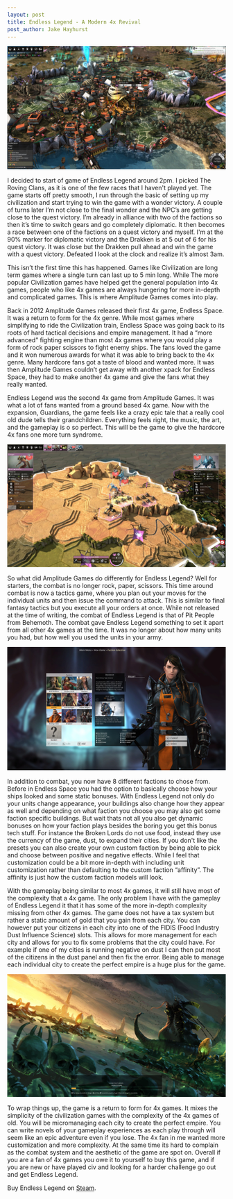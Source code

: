 ```yaml
---
layout: post
title: Endless Legend - A Modern 4x Revival
post_author: Jake Hayhurst
---
```

![image](/public/images/Endless_Legend_City.jpg "I can already tell this isn't going to end well for me")


I decided to start of game of Endless Legend around 2pm. I picked The Roving Clans, as it is one of the few races that I haven't played yet. The game starts off pretty smooth, I run through the basic of setting up my civilization and start trying to win the game with a wonder victory. A couple of turns later I’m not close to the final wonder and the NPC’s are getting close to the quest victory. I’m already in alliance with two of the factions so then it’s time to switch gears and go completely diplomatic. It then becomes a race between one of the factions on a quest victory and myself. I'm at the 90% marker for diplomatic victory and the Drakken is at 5 out of 6 for his quest victory. It was close but the Drakken pull ahead and win the game with a quest victory. Defeated I look at the clock and realize it’s almost 3am.


This isn’t the first time this has happened. Games like Civilization are long term games where a single turn can last up to 5 min long. While The more popular Civilization games have helped get the general population into 4x games, people who like 4x games are always hungering for more in-depth and complicated games. This is where Amplitude Games comes into play.


Back in 2012 Amplitude Games released their first 4x game, Endless Space. It was a return to form for the 4x genre. While most games where simplifying to ride the Civilization train, Endless Space was going back to its roots of hard tactical decisions and empire management. It had a “more advanced” fighting engine than most 4x games where you would play a form of rock paper scissors to fight enemy ships.  The fans loved the game and it won numerous awards for what it was able to bring back to the 4x genre. Many hardcore fans got a taste of blood and wanted more. It was then Amplitude Games couldn’t get away with another xpack for Endless Space, they had to make another 4x game and give the fans what they really wanted.


Endless Legend was the second 4x game from Amplitude Games. It was what a lot of fans wanted from a ground based 4x game. Now with the expansion, Guardians, the game feels like a crazy epic tale that a really cool old dude tells their grandchildren.  Everything feels right, the music, the art, and the gameplay is o so perfect. This will be the game to give the hardcore 4x fans one more turn syndrome.


![image](/public/images/Endless_Legend_Combat.jpg "You can even tell your units general strategy!")


So what did Amplitude Games do differently for Endless Legend? Well for starters, the combat is no longer rock, paper, scissors. This time around combat is now a tactics game, where you plan out your moves for the individual units and then issue the command to attack. This is similar to final fantasy tactics but you execute all your orders at once. While not released at the time of writing, the combat of Endless Legend is that of Pit People from Behemoth. The combat gave Endless Legend something to set it apart from all other 4x games at the time. It was no longer about how many units you had, but how well you used the units in your army.


![image](/public/images/Endless_Legend_Mezari.jpg "The Mezari are a DLC bonus for the founder edition but are an alternative of the Vaulters")


In addition to combat, you now have 8 different factions to chose from. Before in Endless Space you had the option to basically choose how your ships looked and some static bonuses.  With Endless Legend not only do your units change appearance, your buildings also change how they appear as well and depending on what faction you choose you may also get some faction specific buildings. But wait thats not all you also get dynamic bonuses on how your faction plays besides the boring you get this bonus tech stuff. For instance the Broken Lords do not use food, instead they use the currency of the game, dust, to expand their cities.  If you don't like the presets you can also create your own custom faction by being able to pick and choose between positive and negative effects. While I feel that customization could be a bit more in-depth with including unit customization rather than defaulting to the custom faction “affinity”. The affinity is just how the custom faction models will look.


With the gameplay being similar to most 4x games, it will still have most of the complexity that a 4x game. The only problem I have with the gameplay of Endless Legend it that it has some of the more in-depth complexity missing from other 4x games. The game does not have a tax system but rather a static amount of gold that you gain from each city. You can however put your citizens in each city into one of the FIDIS (Food Industry Dust Influence Science) slots. This allows for more management for each city and allows for you to fix some problems that the city could have. For example if one of my cities is running negative on dust I can then put most of the citizens in the dust panel and then fix the error. Being able to manage each individual city to create the perfect empire is a huge plus for the game.


![image](/public/images/Endless_Legend_Necriods.jpg "look at this shit, like fuck man the art is amazing")


To wrap things up, the game is a return to form for 4x games. It mixes the simplicity of the civilization games with the complexity of the 4x games of old. You will be micromanaging each city to create the perfect empire. You can write novels of your gameplay experiences as each play through will seem like an epic adventure even if you lose. The 4x fan in me wanted more customization and more complexity. At the same time its hard to complain as the combat system and the aesthetic of the game are spot on. Overall if you are a fan of 4x games you owe it to yourself to buy this game, and if you are new or have played civ and looking for a harder challenge go out and get Endless Legend.


Buy Endless Legend on [Steam](http://store.steampowered.com/app/289130/).
